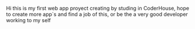 Hi this is my first web app proyect creating by studing in CoderHouse, hope to create more app´s and find a job of this, or be the a very good developer working to my self 
